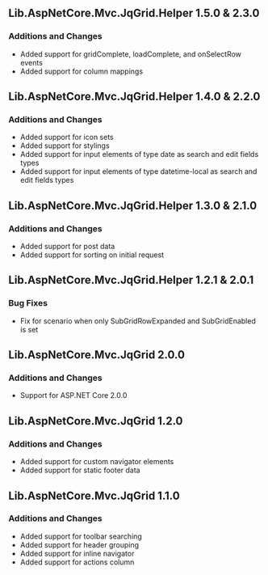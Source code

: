 ## Lib.AspNetCore.Mvc.JqGrid.Helper 1.5.0 & 2.3.0
### Additions and Changes
- Added support for gridComplete, loadComplete, and onSelectRow events
- Added support for column mappings

## Lib.AspNetCore.Mvc.JqGrid.Helper 1.4.0 & 2.2.0
### Additions and Changes
- Added support for icon sets
- Added support for stylings
- Added support for input elements of type date as search and edit fields types
- Added support for input elements of type datetime-local as search and edit fields types

## Lib.AspNetCore.Mvc.JqGrid.Helper 1.3.0 & 2.1.0
### Additions and Changes
- Added support for post data
- Added support for sorting on initial request

## Lib.AspNetCore.Mvc.JqGrid.Helper 1.2.1 & 2.0.1
### Bug Fixes
- Fix for scenario when only SubGridRowExpanded and SubGridEnabled is set

## Lib.AspNetCore.Mvc.JqGrid 2.0.0
### Additions and Changes
- Support for ASP.NET Core 2.0.0

## Lib.AspNetCore.Mvc.JqGrid 1.2.0
### Additions and Changes
- Added support for custom navigator elements
- Added support for static footer data

## Lib.AspNetCore.Mvc.JqGrid 1.1.0
### Additions and Changes
- Added support for toolbar searching
- Added support for header grouping
- Added support for inline navigator
- Added support for actions column
